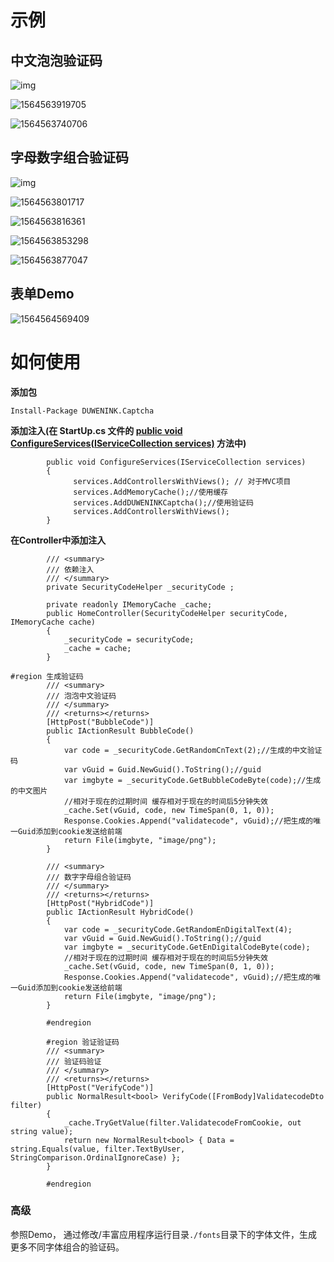 

# 示例

## 中文泡泡验证码



![img](images/BubbleCode.png)

![1564563919705](images/1564563919705.png)

![1564563740706](images/1564563740706.png)





## 字母数字组合验证码

![img](images/HybridCode.png)

![1564563801717](images/1564563801717.png)

![1564563816361](images/1564563816361.png)

![1564563853298](images/1564563853298.png)

![1564563877047](images/1564563877047.png)

## 表单Demo

![1564564569409](images/1564564569409.png)



# 如何使用
**添加包**

```
Install-Package DUWENINK.Captcha
```
**添加注入(在 StartUp.cs 文件的 [public void ConfigureServices(IServiceCollection services)](https://docs.microsoft.com/en-us/dotnet/api/microsoft.aspnetcore.hosting.conventionbasedstartup.configureservices?view=aspnetcore-2.2) 方法中)**

```
        public void ConfigureServices(IServiceCollection services)
        {
              services.AddControllersWithViews(); // 对于MVC项目
              services.AddMemoryCache();//使用缓存 
              services.AddDUWENINKCaptcha();//使用验证码
              services.AddControllersWithViews();
        }

```
**在Controller中添加注入**

```
        /// <summary>
        /// 依赖注入
        /// </summary>
        private SecurityCodeHelper _securityCode ;

        private readonly IMemoryCache _cache;
        public HomeController(SecurityCodeHelper securityCode, IMemoryCache cache)
        {
            _securityCode = securityCode;
            _cache = cache;
        }

```
```
#region 生成验证码
        /// <summary>
        /// 泡泡中文验证码 
        /// </summary>
        /// <returns></returns>
        [HttpPost("BubbleCode")]
        public IActionResult BubbleCode()
        {
            var code = _securityCode.GetRandomCnText(2);//生成的中文验证码
            var vGuid = Guid.NewGuid().ToString();//guid
            var imgbyte = _securityCode.GetBubbleCodeByte(code);//生成的中文图片
            //相对于现在的过期时间 缓存相对于现在的时间后5分钟失效
            _cache.Set(vGuid, code, new TimeSpan(0, 1, 0));
            Response.Cookies.Append("validatecode", vGuid);//把生成的唯一Guid添加到cookie发送给前端
            return File(imgbyte, "image/png");
        }

        /// <summary>
        /// 数字字母组合验证码
        /// </summary>
        /// <returns></returns>
        [HttpPost("HybridCode")]
        public IActionResult HybridCode()
        {
            var code = _securityCode.GetRandomEnDigitalText(4);
            var vGuid = Guid.NewGuid().ToString();//guid
            var imgbyte = _securityCode.GetEnDigitalCodeByte(code);
            //相对于现在的过期时间 缓存相对于现在的时间后5分钟失效
            _cache.Set(vGuid, code, new TimeSpan(0, 1, 0));
            Response.Cookies.Append("validatecode", vGuid);//把生成的唯一Guid添加到cookie发送给前端
            return File(imgbyte, "image/png");
        }

        #endregion

        #region 验证验证码
        /// <summary>
        /// 验证码验证
        /// </summary>
        /// <returns></returns>
        [HttpPost("VerifyCode")]
        public NormalResult<bool> VerifyCode([FromBody]ValidatecodeDto filter)
        {
            _cache.TryGetValue(filter.ValidatecodeFromCookie, out string value);
            return new NormalResult<bool> { Data = string.Equals(value, filter.TextByUser, StringComparison.OrdinalIgnoreCase) };
        }

        #endregion
 ```



### 高级

参照Demo， 通过修改/丰富应用程序运行目录`./fonts`目录下的字体文件，生成更多不同字体组合的验证码。
